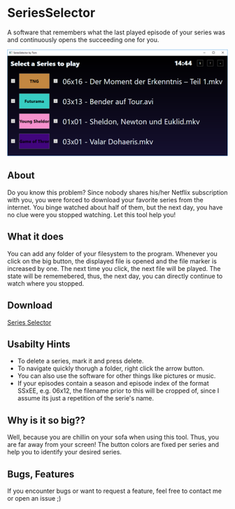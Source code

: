 # SeriesSelector
A software that remembers what the last played episode of your series was and continuously opens the succeeding one for you.

![Screenshot](/DemoPics/01.png "Screenshot")

## About
Do you know this problem?
Since nobody shares his/her Netflix subscription with you,
you were forced to download your favorite series from the internet.
You binge watched about half of them,
but the next day,
you have no clue were you stopped watching.
Let this tool help you!

## What it does
You can add any folder of your filesystem to the program.
Whenever you click on the big button, the displayed file is opened and the file marker is increased by one.
The next time you click, the next file will be played.
The state will be rememebered, thus, the next day, you can directly continue to watch where you stopped.


## Download
[Series Selector](https://github.com/Tom852/SeriesSelector/releases)

##  Usabilty Hints
* To delete a series, mark it and press delete.
* To navigate quickly thorugh a folder, right click the arrow button.
* You can also use the software for other things like pictures or music.
* If your episodes contain a season and episode index of the format SSxEE,
e.g. 06x12,
the filename prior to this will be cropped of,
since I assume its just a repetition of the serie's name.

## Why is it so big??
Well, because you are chillin on your sofa when using this tool.
Thus, you are far away from your screen!
The button colors are fixed per series and help you to identify your desired series.

## Bugs, Features
If you encounter bugs or want to request a feature, feel free to contact me or open an issue ;)
